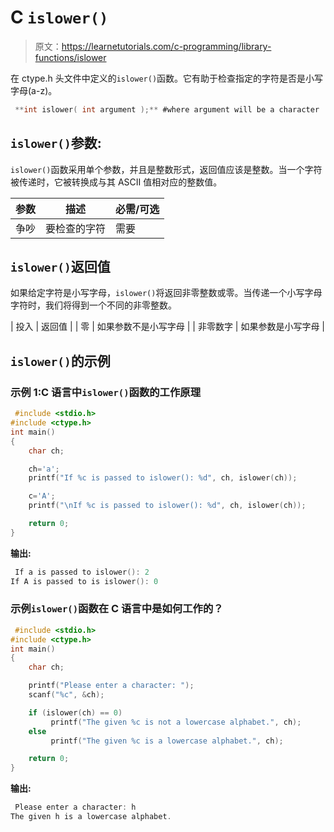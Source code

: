 # C `islower()`

> 原文：<https://learnetutorials.com/c-programming/library-functions/islower>

在 ctype.h 头文件中定义的`islower()`函数。它有助于检查指定的字符是否是小写字母(a-z)。

```c
 **int islower( int argument );** #where argument will be a character 

```

## `islower()`参数:

`islower()`函数采用单个参数，并且是整数形式，返回值应该是整数。当一个字符被传递时，它被转换成与其 ASCII 值相对应的整数值。

| 参数 | 描述 | 必需/可选 |
| --- | --- | --- |
| 争吵 | 要检查的字符 | 需要 |

## `islower()`返回值

如果给定字符是小写字母，`islower()`将返回非零整数或零。当传递一个小写字母字符时，我们将得到一个不同的非零整数。

| 投入 | 返回值 |
| 零 | 如果参数不是小写字母 |
| 非零数字 | 如果参数是小写字母 |

## `islower()`的示例

### 示例 1:C 语言中`islower()`函数的工作原理

```c
 #include <stdio.h>
#include <ctype.h>
int main()
{
    char ch;

    ch='a';
    printf("If %c is passed to islower(): %d", ch, islower(ch));

    c='A';
    printf("\nIf %c is passed to islower(): %d", ch, islower(ch));

    return 0;
} 

```

**输出:**

```c
 If a is passed to islower(): 2
If A is passed to is islower(): 0 
```

### 示例`islower()`函数在 C 语言中是如何工作的？

```c
 #include <stdio.h>
#include <ctype.h>
int main()
{
    char ch;

    printf("Please enter a character: ");
    scanf("%c", &ch);

    if (islower(ch) == 0)
         printf("The given %c is not a lowercase alphabet.", ch);
    else
         printf("The given %c is a lowercase alphabet.", ch);

    return 0;
} 

```

**输出:**

```c
 Please enter a character: h
The given h is a lowercase alphabet. 
```